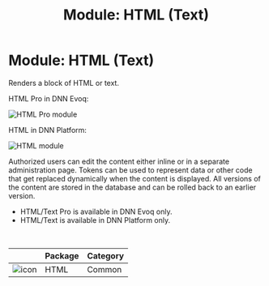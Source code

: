 ﻿---
uid: module-html-text
locale: en
title: "Module: HTML (Text)"
dnnversion: 09.02.00
related-topics: module-console
---

# Module: HTML (Text)

Renders a block of HTML or text.

HTML Pro in DNN Evoq:

  

![HTML Pro module](/images/scr-module-HTMLPro.png)

  

HTML in DNN Platform:

  

![HTML module](/images/scr-module-HTML.png)

  

Authorized users can edit the content either inline or in a separate administration page. Tokens can be used to represent data or other code that get replaced dynamically when the content is displayed. All versions of the content are stored in the database and can be rolled back to an earlier version.

*   HTML/Text Pro is available in DNN Evoq only.
*   HTML/Text is available in DNN Platform only.

 

|                                      | Package | Category |
| ------------------------------------ | ------- | -------- |
| ![icon](/images/ico-module-html.png) | HTML    | Common   |
